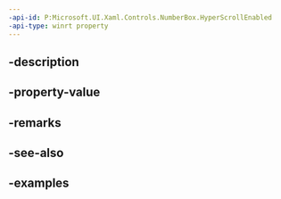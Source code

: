 ```yaml
---
-api-id: P:Microsoft.UI.Xaml.Controls.NumberBox.HyperScrollEnabled
-api-type: winrt property
---
```


## -description

## -property-value

## -remarks

## -see-also

## -examples

